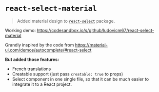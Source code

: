 `react-select-material`
=======================

> Added material design to
> [`react-select`](https://github.com/JedWatson/react-select)
> package.

Working demo:
https://codesandbox.io/s/github/ludovicm67/react-select-material

Grandly inspired by the code from
https://material-ui.com/demos/autocomplete/#react-select

**But added those features:**
  - French translations
  - Creatable support (just pass `creatable: true` to props)
  - Select component in one single file, so that it can
    be much easier to integrate it to a React project.
